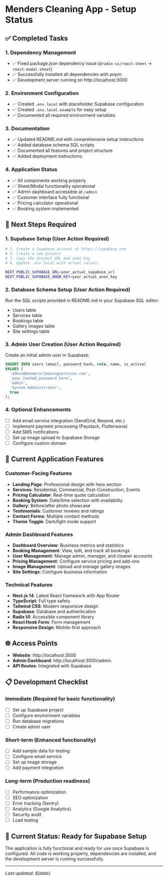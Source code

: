 # Menders Cleaning App - Setup Status

## ✅ Completed Tasks

### 1. **Dependency Management**
- ✅ Fixed package.json dependency issue (`@radix-ui/react-sheet` → `react-modal-sheet`)
- ✅ Successfully installed all dependencies with pnpm
- ✅ Development server running on http://localhost:3000

### 2. **Environment Configuration**
- ✅ Created `.env.local` with placeholder Supabase configuration
- ✅ Created `.env.local.example` for easy setup
- ✅ Documented all required environment variables

### 3. **Documentation**
- ✅ Updated README.md with comprehensive setup instructions
- ✅ Added database schema SQL scripts
- ✅ Documented all features and project structure
- ✅ Added deployment instructions

### 4. **Application Status**
- ✅ All components working properly
- ✅ Sheet/Modal functionality operational
- ✅ Admin dashboard accessible at `/admin`
- ✅ Customer interface fully functional
- ✅ Pricing calculator operational
- ✅ Booking system implemented

## 🔄 Next Steps Required

### 1. **Supabase Setup** (User Action Required)
```bash
# 1. Create a Supabase account at https://supabase.com
# 2. Create a new project
# 3. Copy the project URL and anon key
# 4. Update .env.local with actual values:

NEXT_PUBLIC_SUPABASE_URL=your_actual_supabase_url
NEXT_PUBLIC_SUPABASE_ANON_KEY=your_actual_anon_key
```

### 2. **Database Schema Setup** (User Action Required)
Run the SQL scripts provided in README.md in your Supabase SQL editor:
- Users table
- Services table
- Bookings table
- Gallery images table
- Site settings table

### 3. **Admin User Creation** (User Action Required)
Create an initial admin user in Supabase:
```sql
INSERT INTO users (email, password_hash, role, name, is_active)
VALUES (
  'admin@menderscleaningservices.com',
  'your_hashed_password_here',
  'admin',
  'System Administrator',
  true
);
```

### 4. **Optional Enhancements**
- [ ] Add email service integration (SendGrid, Resend, etc.)
- [ ] Implement payment processing (Paystack, Flutterwave)
- [ ] Add SMS notifications
- [ ] Set up image upload to Supabase Storage
- [ ] Configure custom domain

## 🚀 Current Application Features

### Customer-Facing Features
- **Landing Page**: Professional design with hero section
- **Services**: Residential, Commercial, Post-Construction, Events
- **Pricing Calculator**: Real-time quote calculation
- **Booking System**: Date/time selection with availability
- **Gallery**: Before/after photo showcase
- **Testimonials**: Customer reviews and ratings
- **Contact Forms**: Multiple contact methods
- **Theme Toggle**: Dark/light mode support

### Admin Dashboard Features
- **Dashboard Overview**: Business metrics and statistics
- **Booking Management**: View, edit, and track all bookings
- **User Management**: Manage admin, manager, and cleaner accounts
- **Pricing Management**: Configure service pricing and add-ons
- **Image Management**: Upload and manage gallery images
- **Site Settings**: Configure business information

### Technical Features
- **Next.js 14**: Latest React framework with App Router
- **TypeScript**: Full type safety
- **Tailwind CSS**: Modern responsive design
- **Supabase**: Database and authentication
- **Radix UI**: Accessible component library
- **React Hook Form**: Form management
- **Responsive Design**: Mobile-first approach

## 🌐 Access Points

- **Website**: http://localhost:3000
- **Admin Dashboard**: http://localhost:3000/admin
- **API Routes**: Integrated with Supabase

## 📋 Development Checklist

### Immediate (Required for basic functionality)
- [ ] Set up Supabase project
- [ ] Configure environment variables
- [ ] Run database migrations
- [ ] Create admin user

### Short-term (Enhanced functionality)
- [ ] Add sample data for testing
- [ ] Configure email service
- [ ] Set up image storage
- [ ] Add payment integration

### Long-term (Production readiness)
- [ ] Performance optimization
- [ ] SEO optimization
- [ ] Error tracking (Sentry)
- [ ] Analytics (Google Analytics)
- [ ] Security audit
- [ ] Load testing

## 🎯 Current Status: **Ready for Supabase Setup**

The application is fully functional and ready for use once Supabase is configured. All code is working properly, dependencies are installed, and the development server is running successfully.

---

*Last updated: $(date)*